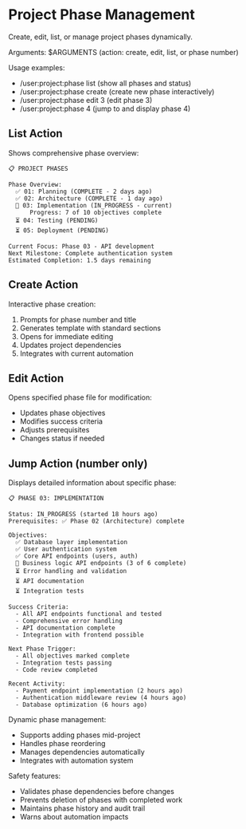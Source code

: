 # Project Phase Management

Create, edit, list, or manage project phases dynamically.

Arguments: $ARGUMENTS (action: create, edit, list, or phase number)

Usage examples:
- /user:project:phase list (show all phases and status)
- /user:project:phase create (create new phase interactively)
- /user:project:phase edit 3 (edit phase 3)
- /user:project:phase 4 (jump to and display phase 4)

## List Action
Shows comprehensive phase overview:
```
📋 PROJECT PHASES

Phase Overview:
  ✅ 01: Planning (COMPLETE - 2 days ago)
  ✅ 02: Architecture (COMPLETE - 1 day ago)  
  🔄 03: Implementation (IN_PROGRESS - current)
      Progress: 7 of 10 objectives complete
  ⏳ 04: Testing (PENDING)
  ⏳ 05: Deployment (PENDING)
  
Current Focus: Phase 03 - API development
Next Milestone: Complete authentication system
Estimated Completion: 1.5 days remaining
```

## Create Action
Interactive phase creation:
1. Prompts for phase number and title
2. Generates template with standard sections
3. Opens for immediate editing
4. Updates project dependencies
5. Integrates with current automation

## Edit Action
Opens specified phase file for modification:
- Updates phase objectives
- Modifies success criteria
- Adjusts prerequisites
- Changes status if needed

## Jump Action (number only)
Displays detailed information about specific phase:
```
📋 PHASE 03: IMPLEMENTATION

Status: IN_PROGRESS (started 18 hours ago)
Prerequisites: ✅ Phase 02 (Architecture) complete

Objectives:
  ✅ Database layer implementation
  ✅ User authentication system
  ✅ Core API endpoints (users, auth)
  🔄 Business logic API endpoints (3 of 6 complete)
  ⏳ Error handling and validation
  ⏳ API documentation
  ⏳ Integration tests

Success Criteria:
  - All API endpoints functional and tested
  - Comprehensive error handling
  - API documentation complete
  - Integration with frontend possible

Next Phase Trigger:
  - All objectives marked complete
  - Integration tests passing
  - Code review completed

Recent Activity:
  - Payment endpoint implementation (2 hours ago)
  - Authentication middleware review (4 hours ago)
  - Database optimization (6 hours ago)
```

Dynamic phase management:
- Supports adding phases mid-project
- Handles phase reordering
- Manages dependencies automatically
- Integrates with automation system

Safety features:
- Validates phase dependencies before changes
- Prevents deletion of phases with completed work
- Maintains phase history and audit trail
- Warns about automation impacts

